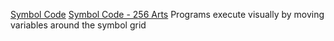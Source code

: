 
[Symbol Code](https://github.com/256Arts/Symbol-Code)
[Symbol Code - 256 Arts](https://www.256arts.com/symbolcode/)
Programs execute visually by moving variables around the symbol grid
